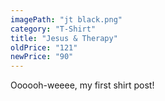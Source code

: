 ```yaml
---
imagePath: "jt black.png"
category: "T-Shirt"
title: "Jesus & Therapy"
oldPrice: "121"
newPrice: "90"
---
```


Oooooh-weeee, my first shirt post!
